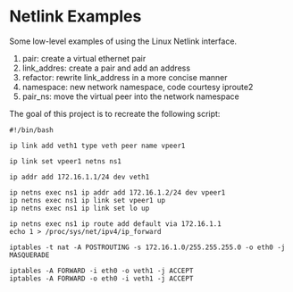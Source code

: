 # Netlink Examples

Some low-level examples of using the Linux Netlink interface.

  1. pair:        create a virtual ethernet pair
  2. link_addres: create a pair and add an address
  3. refactor:    rewrite link_address in a more concise manner
  4. namespace:   new network namespace, code courtesy iproute2
  5. pair_ns:     move the virtual peer into the network namespace

The goal of this project is to recreate the following script:

```
#!/bin/bash

ip link add veth1 type veth peer name vpeer1

ip link set vpeer1 netns ns1

ip addr add 172.16.1.1/24 dev veth1

ip netns exec ns1 ip addr add 172.16.1.2/24 dev vpeer1
ip netns exec ns1 ip link set vpeer1 up
ip netns exec ns1 ip link set lo up

ip netns exec ns1 ip route add default via 172.16.1.1
echo 1 > /proc/sys/net/ipv4/ip_forward

iptables -t nat -A POSTROUTING -s 172.16.1.0/255.255.255.0 -o eth0 -j MASQUERADE

iptables -A FORWARD -i eth0 -o veth1 -j ACCEPT
iptables -A FORWARD -o eth0 -i veth1 -j ACCEPT
```

